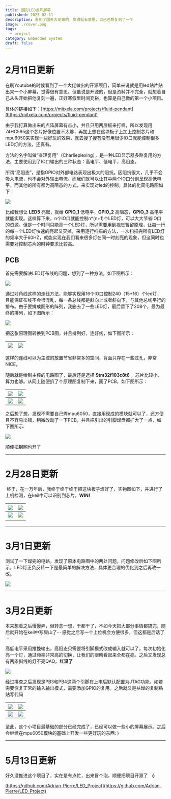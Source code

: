 ```yaml
---
title: 圆形LED点阵屏幕
published: 2025-02-11
description: 看到了国外大佬做的，觉得挺有意思，自己也想复刻了一个
image: ./cover.png
tags:
  - project
category: Embedded System
draft: false
---
```



# 2月11日更新

在刷Youtube的时候看到了一个大佬做出的开源项目，简单来说就是用led贴片贴出来一个小屏幕，觉得很有意思。但虽说是开源的，但是资料并不完全，就想着自己从头开始把他复刻一遍，正好寒假里时间充裕，也算是自己做的第一个小项目。
	
具体的链接如下：[https://mitxela.com/projects/fluid-pendant](https://mitxela.com/projects/fluid-pendant)

由于我打算做出来的点阵屏幕有点小，并且只用两层板来打样，所以发现用74HC595这个芯片好像位置不太够，再加上想在这块板子上加上控制芯片和mpu6050来实现一些好玩的效果，就去搜了搜有没有用很少IO口就能控制很多LED灯的方法，还真有。

方法的名字叫做“查理复用”（Charlieplexing），是一种LED显示器多路复用的方法，主要使用到了IO口输出的三种状态：高电平、低电平，高阻态。

所谓“高阻态”，是指GPIO对外部电路表现出极大的阻抗。因阻抗很大，几乎不会吸入电流，也不会对外输出电流。而我们就可以让其中两个IO口分别呈现高低电平，而其他的所有都为高阻态的方式，来实现对led的控制。具体的化简电路图如下：

![](../../assets/image/20250211174224800.png)

比如我想让 **LED5** 亮起，就给 **GPIO_1** 低电平，**GPIO_2** 高阻态，**GPIO_3** 高电平就能实现。这样算下来，n个IO口就能控制n*(n+1)个LED灯，可以大大节省IO口的资源。但是一个时间只能亮一个LED灯，所以需要用到视觉暂留原理，让每一行的每一个LED灯快速的亮起又灭掉，采用逐行扫描的方法，一次扫描完所有LED灯的频率大于60HZ，就能实现在我们看来很多灯在同一时刻亮的现象，但这同时也需要对控制芯片的时钟要求比较高。

## PCB

首先需要解决LED灯布线的问题，想到了一种方法，如下图所示：

![](../../assets/image/20250211174410029.png)

通过对角线这样的走线方法，能够实现用16个IO口控制240（15*16）个led灯，且能保证布线不会很混乱，每一条总线都是斜向上或者斜向下，与其他总线平行的排布。由于要排成圆形的阵列，我删去了一些LED灯，最后留下了208个，最为最终的排列，如下图所示：

![](../../assets/image/20250211174509088.png)

把这张原理图转换到PCB图，并且排列好，连好线，如下图所示：

| ![](../../assets/image/20250211174626268.png) | ![](../../assets/image/20250211174654957.png) |
| :-------------------------------------------: | :-------------------------------------------: |

这样的连线可以为主控的放置节省非常多的空间，背面只存在一些过孔，非常NICE。

随后就是绘制主控的电路图了，最后还是选择 **Stm32f103c8t6** ，芯片比较小，算力也够。从网上随便扒了个原理图复制下来，画了PCB，如下图所示：


| ![](../../assets/image/20250211174836891.png) | ![](../../assets/image/20250211174931009.png) |
| --------------------------------------------- | --------------------------------------------- |
| ![](../../assets/image/20250211175000657.png) | ![](../../assets/image/20250211175015992.png) |

之后想了想，发现不需要自己焊mpu6050，直接用现成的模块就可以了，还方便且不容易出错，稍微改动了一下PCB，并且把引出的引脚焊盘都扩大了一点，如下图所示:

![](../../assets/image/20250211175115375.png)

顺便把钢网也开了

---

# 2月28日更新

 终于，在一万年后，我终于终于终于把这块板子焊好了，实物图如下，并进行了上机检测，在keil中可以识别到芯片，**WIN!**

| ![](../../assets/image/20250228202854499.jpg) | ![](../../assets/image/20250228202911673.jpg) |
| --------------------------------------------- | --------------------------------------------- |
| ![](../../assets/image/20250228202931289.jpg) | ![](../../assets/image/20250228203054634.png) |
|                                               |                                               |

---

# 3月1日更新

测试了一下焊完的电路，发现了原本电路图中的两处问题，问题修改后如下图所示，LED灯正负反转一下是最简单的解决方法，具体更合理的优化到之后再改一改。

![](../../assets/image/20250302004618016.png)

---

# 3月2日更新

本来想着之后慢慢弄，但转念一想，干都干了，不如今天把大部分事情都搞完，随后就开始在keil中写屎山了··· 感觉之后写一个上位机会方便很多，但这都是后话了···

高低电平采用推挽输出，高阻态只需要将引脚模式改成输入就可以了。每次初始化亮一个灯，通过频率非常高的切换，让我们的眼睛看起来全都在亮。之后又发现总有两条斜线的灯不亮QAQ，**红温了**

![](../../assets/image/20250302032415593.png)

经过排查之后发现是PB3和PB4这两个引脚在上电后默认配置为JTAG功能，如若需要恢复正常的输入输出模式，需要添加GPIO的复用。之后就又是枯燥的复制粘贴写代码

| ![](../../assets/image/20250302032755579.png) | ![](../../assets/image/20250302032817216.png) |
| --------------------------------------------- | --------------------------------------------- |
| ![](../../assets/image/20250302032857613.png) | ![](../../assets/image/20250302032948100.png) |

至此，这个小项目最基础的部分已经完成了，已经可以做一些小的屏幕展示。之后会继续在mpu6050模块的基础上开发一些更好玩的东西: )

---

# 5月13日更新

好久没推进这个项目了，实在是有点忙，出来冒个泡，顺便把项目开源了   **:)**

[https://github.com/Adrian-Pierre/LED_Project](https://github.com/Adrian-Pierre/LED_Project)
